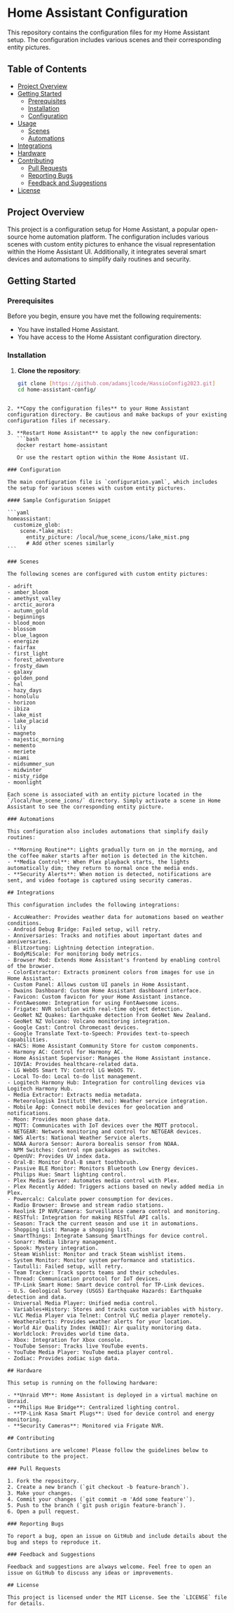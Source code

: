 # Home Assistant Configuration

This repository contains the configuration files for my Home Assistant setup. The configuration includes various scenes and their corresponding entity pictures.

## Table of Contents

- [Project Overview](#project-overview)
- [Getting Started](#getting-started)
  - [Prerequisites](#prerequisites)
  - [Installation](#installation)
  - [Configuration](#configuration)
- [Usage](#usage)
  - [Scenes](#scenes)
  - [Automations](#automations)
- [Integrations](#integrations)
- [Hardware](#hardware)
- [Contributing](#contributing)
  - [Pull Requests](#pull-requests)
  - [Reporting Bugs](#reporting-bugs)
  - [Feedback and Suggestions](#feedback-and-suggestions)
- [License](#license)

## Project Overview

This project is a configuration setup for Home Assistant, a popular open-source home automation platform. The configuration includes various scenes with custom entity pictures to enhance the visual representation within the Home Assistant UI. Additionally, it integrates several smart devices and automations to simplify daily routines and security.

## Getting Started

### Prerequisites

Before you begin, ensure you have met the following requirements:

- You have installed Home Assistant.
- You have access to the Home Assistant configuration directory.

### Installation

1. **Clone the repository**:
   ```bash
   git clone [https://github.com/adamsjlcode/HassioConfig2023.git]
   cd home-assistant-config/
   ```
````

2. **Copy the configuration files** to your Home Assistant configuration directory. Be cautious and make backups of your existing configuration files if necessary.

3. **Restart Home Assistant** to apply the new configuration:
   ```bash
   docker restart home-assistant
   ```
   Or use the restart option within the Home Assistant UI.

### Configuration

The main configuration file is `configuration.yaml`, which includes the setup for various scenes with custom entity pictures.

#### Sample Configuration Snippet

```yaml
homeassistant:
  customize_glob:
    scene.*lake_mist:
      entity_picture: /local/hue_scene_icons/lake_mist.png
      # Add other scenes similarly
```

### Scenes

The following scenes are configured with custom entity pictures:

- adrift
- amber_bloom
- amethyst_valley
- arctic_aurora
- autumn_gold
- beginnings
- blood_moon
- blossom
- blue_lagoon
- energize
- fairfax
- first_light
- forest_adventure
- frosty_dawn
- galaxy
- golden_pond
- hal
- hazy_days
- honolulu
- horizon
- ibiza
- lake_mist
- lake_placid
- lily
- magneto
- majestic_morning
- memento
- meriete
- miami
- midsummer_sun
- midwinter
- misty_ridge
- moonlight

Each scene is associated with an entity picture located in the `/local/hue_scene_icons/` directory. Simply activate a scene in Home Assistant to see the corresponding entity picture.

### Automations

This configuration also includes automations that simplify daily routines:

- **Morning Routine**: Lights gradually turn on in the morning, and the coffee maker starts after motion is detected in the kitchen.
- **Media Control**: When Plex playback starts, the lights automatically dim; they return to normal once the media ends.
- **Security Alerts**: When motion is detected, notifications are sent, and video footage is captured using security cameras.

## Integrations

This configuration includes the following integrations:

- AccuWeather: Provides weather data for automations based on weather conditions.
- Android Debug Bridge: Failed setup, will retry.
- Anniversaries: Tracks and notifies about important dates and anniversaries.
- Blitzortung: Lightning detection integration.
- BodyMiScale: For monitoring body metrics.
- Browser Mod: Extends Home Assistant's frontend by enabling control of the browser.
- ColorExtractor: Extracts prominent colors from images for use in Home Assistant.
- Custom Panel: Allows custom UI panels in Home Assistant.
- Dwains Dashboard: Custom Home Assistant dashboard interface.
- Favicon: Custom favicon for your Home Assistant instance.
- FontAwesome: Integration for using FontAwesome icons.
- Frigate: NVR solution with real-time object detection.
- GeoNet NZ Quakes: Earthquake detection from GeoNet New Zealand.
- GeoNet NZ Volcano: Volcano monitoring integration.
- Google Cast: Control Chromecast devices.
- Google Translate Text-to-Speech: Provides text-to-speech capabilities.
- HACS: Home Assistant Community Store for custom components.
- Harmony AC: Control for Harmony AC.
- Home Assistant Supervisor: Manages the Home Assistant instance.
- IQVIA: Provides healthcare-related data.
- LG WebOS Smart TV: Control LG WebOS TV.
- Local To-do: Local to-do list management.
- Logitech Harmony Hub: Integration for controlling devices via Logitech Harmony Hub.
- Media Extractor: Extracts media metadata.
- Meteorologisk Institutt (Met.no): Weather service integration.
- Mobile App: Connect mobile devices for geolocation and notifications.
- Moon: Provides moon phase data.
- MQTT: Communicates with IoT devices over the MQTT protocol.
- NETGEAR: Network monitoring and control for NETGEAR devices.
- NWS Alerts: National Weather Service alerts.
- NOAA Aurora Sensor: Aurora borealis sensor from NOAA.
- NPM Switches: Control npm packages as switches.
- OpenUV: Provides UV index data.
- Oral-B: Monitor Oral-B smart toothbrush.
- Passive BLE Monitor: Monitors Bluetooth Low Energy devices.
- Philips Hue: Smart lighting control.
- Plex Media Server: Automates media control with Plex.
- Plex Recently Added: Triggers actions based on newly added media in Plex.
- Powercalc: Calculate power consumption for devices.
- Radio Browser: Browse and stream radio stations.
- Reolink IP NVR/Camera: Surveillance camera control and monitoring.
- RESTful: Integration for making RESTful API calls.
- Season: Track the current season and use it in automations.
- Shopping List: Manage a shopping list.
- SmartThings: Integrate Samsung SmartThings for device control.
- Sonarr: Media library management.
- Spook: Mystery integration.
- Steam Wishlist: Monitor and track Steam wishlist items.
- System Monitor: Monitor system performance and statistics.
- Tautulli: Failed setup, will retry.
- Team Tracker: Track sports teams and their schedules.
- Thread: Communication protocol for IoT devices.
- TP-Link Smart Home: Smart device control for TP-Link devices.
- U.S. Geological Survey (USGS) Earthquake Hazards: Earthquake detection and data.
- Universal Media Player: Unified media control.
- Variables+History: Stores and tracks custom variables with history.
- VLC Media Player via Telnet: Control VLC media player remotely.
- Weatheralerts: Provides weather alerts for your location.
- World Air Quality Index (WAQI): Air quality monitoring data.
- Worldclock: Provides world time data.
- Xbox: Integration for Xbox console.
- YouTube Sensor: Tracks live YouTube events.
- YouTube Media Player: YouTube media player control.
- Zodiac: Provides zodiac sign data.

## Hardware

This setup is running on the following hardware:

- **Unraid VM**: Home Assistant is deployed in a virtual machine on Unraid.
- **Philips Hue Bridge**: Centralized lighting control.
- **TP-Link Kasa Smart Plugs**: Used for device control and energy monitoring.
- **Security Cameras**: Monitored via Frigate NVR.

## Contributing

Contributions are welcome! Please follow the guidelines below to contribute to the project.

### Pull Requests

1. Fork the repository.
2. Create a new branch (`git checkout -b feature-branch`).
3. Make your changes.
4. Commit your changes (`git commit -m 'Add some feature'`).
5. Push to the branch (`git push origin feature-branch`).
6. Open a pull request.

### Reporting Bugs

To report a bug, open an issue on GitHub and include details about the bug and steps to reproduce it.

### Feedback and Suggestions

Feedback and suggestions are always welcome. Feel free to open an issue on GitHub to discuss any ideas or improvements.

## License

This project is licensed under the MIT License. See the `LICENSE` file for details.
